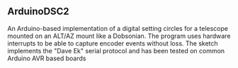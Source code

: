 ArduinoDSC2
-----------

An Arduino-based implementation of a digital setting circles for a
telescope mounted on an ALT/AZ mount like a Dobsonian.  The program
uses hardware interrupts to be able to capture encoder events without
loss.  The sketch implements the "Dave Ek" serial protocol and has been
tested on common Arduino AVR based boards
